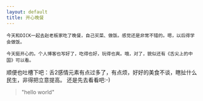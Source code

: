 ```yaml
---
layout: default
title: 开心晚餐
---
```


	今天和DICK一起去赵老板家吃了晚餐，自己买菜、做饭。感觉还是非常不错的。嗯，以后得学会做饭。

	今天挺开心的。个人博客也写好了，吃得也好，玩得也爽。哦，对了，貌似还有《舌尖上的中国》可以看。
顺便也吐槽下吧：舌2感情元素有点过多了，有点烦，好好的美食不谈，瞎扯什么民生，非得把立意提高。
还是先去看看吧:-)

> "hello world"
